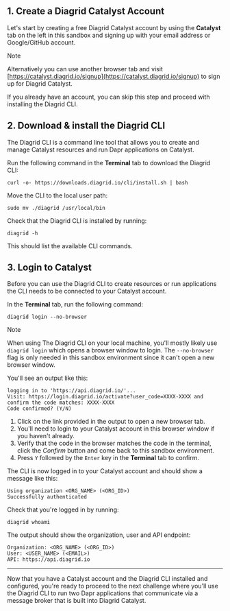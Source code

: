 ## 1. Create a Diagrid Catalyst Account

Let's start by creating a free Diagrid Catalyst account by using the **Catalyst** tab on the left in this sandbox and signing up with your email address or Google/GitHub account.

> [!NOTE]
> Alternatively you can use another browser tab and visit [https://catalyst.diagrid.io/signup](https://catalyst.diagrid.io/signup) to sign up for Diagrid Catalyst.

If you already have an account, you can skip this step and proceed with installing the Diagrid CLI.

## 2. Download & install the Diagrid CLI

The Diagrid CLI is a command line tool that allows you to create and manage Catalyst resources and run Dapr applications on Catalyst.

Run the following command in the **Terminal** tab to download the Diagrid CLI:

```bash,run
curl -o- https://downloads.diagrid.io/cli/install.sh | bash
```

Move the CLI to the local user path:

```bash,run
sudo mv ./diagrid /usr/local/bin 
```

Check that the Diagrid CLI is installed by running:

```bash,run
diagrid -h
```

This should list the available CLI commands.

## 3. Login to Catalyst

Before you can use the Diagrid CLI to create resources or run applications the CLI needs to be connected to your Catalyst account.

In the **Terminal** tab, run the following command:

```bash,run
diagrid login --no-browser
```

> [!NOTE]
> When using The Diagrid CLI on your local machine, you'll mostly likely use `diagrid login` which opens a browser window to login. The `--no-browser` flag is only needed in this sandbox environment since it can't open a new browser window.

You'll see an output like this:

```text,nocopy
logging in to 'https://api.diagrid.io/'...
Visit: https://login.diagrid.io/activate?user_code=XXXX-XXXX and confirm the code matches: XXXX-XXXX
Code confirmed? (Y/N)
```

1. Click on the link provided in the output to open a new browser tab.
2. You'll need to login to your Catalyst account in this browser window if you haven't already.
3. Verify that the code in the browser matches the code in the terminal, click the *Confirm* button and come back to this sandbox environment.
4. Press `Y` followed by the `Enter` key in the **Terminal** tab to confirm.

The CLI is now logged in to your Catalyst account and should show a message like this:

```text,nocopy
Using organization <ORG_NAME> (<ORG_ID>)
Successfully authenticated
```

Check that you're logged in by running:

```bash,run
diagrid whoami
```

The output should show the organization, user and API endpoint:

```text,nocopy
Organization: <ORG_NAME> (<ORG_ID>)
User: <USER_NAME> (<EMAIL>)
API: https://api.diagrid.io
```

---

Now that you have a Catalyst account and the Diagrid CLI installed and configured, you're ready to proceed to the next challenge where you'll use the Diagrid CLI to run two Dapr applications that communicate via a message broker that is built into Diagrid Catalyst.
